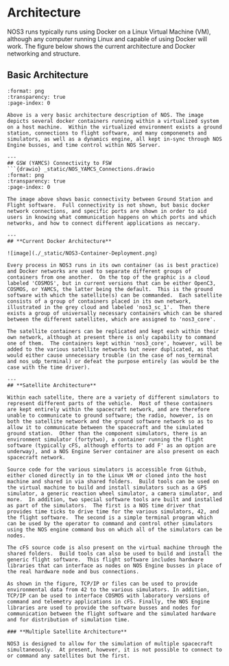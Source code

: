 # Architecture
NOS3 runs typically runs using Docker on a Linux Virtual Machine (VM), although any computer running Linux and capable of using Docker will work.  The figure below shows the current architecture and Docker networking and structure.

## Basic Architecture

```{drawio} _static/NOS_Basic.drawio
:format: png
:transparency: true
:page-index: 0

Above is a very basic architecture description of NOS. The image depicts several docker containers running within a virtualized system on a host machine.  Within the virtualized environment exists a ground station, connections to flight software, and many componenets and simulators, as well as a dynamics engine, all kept in-sync through NOS Engine busses, and time control within NOS Server. 

---
## GSW (YAMCS) Connectivity to FSW
```{drawio} _static/NOS_YAMCS_Connections.drawio
:format: png
:transparency: true
:page-index: 0

The image above shows basic connectivity between Ground Station and Flight software.  Full connectivity is not shown, but basic docker network connections, and specific ports are shown in order to aid users in knowing what communication happens on which ports and which networks, and how to connect different applications as neccary.

---
## **Current Docker Architecture**

![image](./_static/NOS3-Container-Deployment.png)

Every process in NOS3 runs in its own container (as is best practice) and Docker networks are used to separate different groups of containers from one another.  On the top of the graphic is a cloud labeled 'COSMOS', but in current versions that can be either OpenC3, COSMOS, or YAMCS, the latter being the default.  This is the ground software with which the satellite(s) can be commanded.  Each satellite consists of a group of containers placed in its own network, illustrated in the grey cloud and labeled 'nos3_sc_1'.  Then there exists a group of universally necessary containers which can be shared between the different satellites, which are assigned to 'nos3_core'.

The satellite containers can be replicated and kept each within their own network, although at present there is only capability to command one of them.  The containers kept within 'nos3_core', however, will be added to the various satellite networks but never duplicated, as that would either cause unnecessary trouble (in the case of nos_terminal and nos_udp_terminal) or defeat the purpose entirely (as would be the case with the time driver). 

---
## **Satellite Architecture**

Within each satellite, there are a variety of different simulators to represent different parts of the vehicle.  Most of these containers are kept entirely within the spacecraft network, and are therefore unable to communicate to ground software; the radio, however, is on both the satellite network and the ground software network so as to allow it to communicate between the spacecraft and the simulated ground station.  Other than the component simulators, there is an environment simulator (fortytwo), a container running the flight software (typically cFS, although efforts to add F' as an option are underway), and a NOS Engine Server container are also present on each spacecraft network. 

Source code for the various simulators is accessible from Github, either cloned directly in to the Linux VM or cloned into the host machine and shared in via shared folders.  Build tools can be used on the virtual machine to build and install simulators such as a GPS simulator, a generic reaction wheel simulator, a camera simulator, and more.  In addition, two special software tools are built and installed as part of the simulators.  The first is a NOS time driver that provides time ticks to drive time for the various simulators, 42, and the flight software.  The second is a simple terminal program which can be used by the operator to command and control other simulators using the NOS engine command bus on which all of the simulators can be nodes.

The cFS source code is also present on the virtual machine through the shared folders.  Build tools can also be used to build and install the generic flight software.  This flight software includes hardware libraries that can interface as nodes on NOS Engine busses in place of the real hardware node and bus connections.

As shown in the figure, TCP/IP or files can be used to provide environmental data from 42 to the various simulators. In addition, TCP/IP can be used to interface COSMOS with laboratory versions of command and telemetry applications in cFS. Finally, the NOS Engine libraries are used to provide the software busses and nodes for communication between the flight software and the simulated hardware and for distribution of simulation time.

### **Multiple Satellite Architecture**

NOS3 is designed to allow for the simulation of multiple spacecraft simultaneously.  At present, however, it is not possible to connect to or command any satellites but the first.
